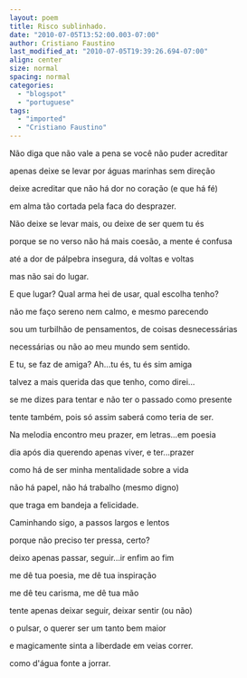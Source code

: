 ```yaml
---
layout: poem
title: Risco sublinhado.
date: "2010-07-05T13:52:00.003-07:00"
author: Cristiano Faustino
last_modified_at: "2010-07-05T19:39:26.694-07:00"
align: center
size: normal
spacing: normal
categories:
  - "blogspot"
  - "portuguese"
tags:
  - "imported"
  - "Cristiano Faustino"
---
```


Não diga que não vale a pena se você não puder acreditar

apenas deixe se levar por águas marinhas sem direção

deixe acreditar que não há dor no coração (e que há fé)

em alma tão cortada pela faca do desprazer.

Não deixe se levar mais, ou deixe de ser quem tu és

porque se no verso não há mais coesão, a mente é confusa

até a dor de pálpebra insegura, dá voltas e voltas

mas não sai do lugar.

E que lugar? Qual arma hei de usar, qual escolha tenho?

não me faço sereno nem calmo, e mesmo parecendo

sou um turbilhão de pensamentos, de coisas desnecessárias

necessárias ou não ao meu mundo sem sentido.

E tu, se faz de amiga? Ah...tu és, tu és sim amiga

talvez a mais querida das que tenho, como direi...

se me dizes para tentar e não ter o passado como presente

tente também, pois só assim saberá como teria de ser.

Na melodia encontro meu prazer, em letras...em poesia

dia após dia querendo apenas viver, e ter...prazer

como há de ser minha mentalidade sobre a vida

não há papel, não há trabalho (mesmo digno)

que traga em bandeja a felicidade.

Caminhando sigo, a passos largos e lentos

porque não preciso ter pressa, certo?

deixo apenas passar, seguir...ir enfim ao fim

me dê tua poesia, me dê tua inspiração

me dê teu carisma, me dê tua mão

tente apenas deixar seguir, deixar sentir (ou não)

o pulsar, o querer ser um tanto bem maior

e magicamente sinta a liberdade em veias correr.

como d'água fonte a jorrar.